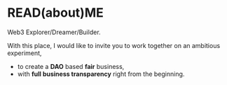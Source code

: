 # READ(about)ME
Web3 Explorer/Dreamer/Builder.

With this place, I would like to invite you to work together on an ambitious experiment,
* to create a **DAO** based **fair** business,
* with **full business transparency** right from the beginning.
